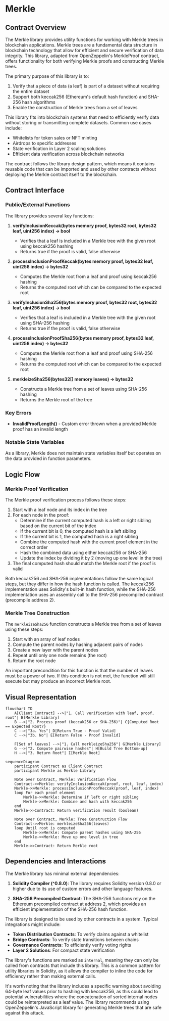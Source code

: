 # Merkle

## Contract Overview

The Merkle library provides utility functions for working with Merkle trees in blockchain applications. Merkle trees are a fundamental data structure in blockchain technology that allow for efficient and secure verification of data integrity. This library, adapted from OpenZeppelin's MerkleProof contract, offers functionality for both verifying Merkle proofs and constructing Merkle trees.

The primary purpose of this library is to:
1. Verify that a piece of data (a leaf) is part of a dataset without requiring the entire dataset
2. Support both keccak256 (Ethereum's default hash function) and SHA-256 hash algorithms
3. Enable the construction of Merkle trees from a set of leaves

This library fits into blockchain systems that need to efficiently verify data without storing or transmitting complete datasets. Common use cases include:
- Whitelists for token sales or NFT minting
- Airdrops to specific addresses
- State verification in Layer 2 scaling solutions
- Efficient data verification across blockchain networks

The contract follows the library design pattern, which means it contains reusable code that can be imported and used by other contracts without deploying the Merkle contract itself to the blockchain.

## Contract Interface

### Public/External Functions

The library provides several key functions:

1. **verifyInclusionKeccak(bytes memory proof, bytes32 root, bytes32 leaf, uint256 index) → bool**
   - Verifies that a leaf is included in a Merkle tree with the given root using keccak256 hashing
   - Returns true if the proof is valid, false otherwise

2. **processInclusionProofKeccak(bytes memory proof, bytes32 leaf, uint256 index) → bytes32**
   - Computes the Merkle root from a leaf and proof using keccak256 hashing
   - Returns the computed root which can be compared to the expected root

3. **verifyInclusionSha256(bytes memory proof, bytes32 root, bytes32 leaf, uint256 index) → bool**
   - Verifies that a leaf is included in a Merkle tree with the given root using SHA-256 hashing
   - Returns true if the proof is valid, false otherwise

4. **processInclusionProofSha256(bytes memory proof, bytes32 leaf, uint256 index) → bytes32**
   - Computes the Merkle root from a leaf and proof using SHA-256 hashing
   - Returns the computed root which can be compared to the expected root

5. **merkleizeSha256(bytes32[] memory leaves) → bytes32**
   - Constructs a Merkle tree from a set of leaves using SHA-256 hashing
   - Returns the Merkle root of the tree

### Key Errors

- **InvalidProofLength()** - Custom error thrown when a provided Merkle proof has an invalid length

### Notable State Variables

As a library, Merkle does not maintain state variables itself but operates on the data provided in function parameters.

## Logic Flow

### Merkle Proof Verification

The Merkle proof verification process follows these steps:

1. Start with a leaf node and its index in the tree
2. For each node in the proof:
   - Determine if the current computed hash is a left or right sibling based on the current bit of the index
   - If the current bit is 0, the computed hash is a left sibling
   - If the current bit is 1, the computed hash is a right sibling
   - Combine the computed hash with the current proof element in the correct order
   - Hash the combined data using either keccak256 or SHA-256
   - Update the index by dividing it by 2 (moving up one level in the tree)
3. The final computed hash should match the Merkle root if the proof is valid

Both keccak256 and SHA-256 implementations follow the same logical steps, but they differ in how the hash function is called. The keccak256 implementation uses Solidity's built-in hash function, while the SHA-256 implementation uses an assembly call to the SHA-256 precompiled contract (precompile address 2).

### Merkle Tree Construction

The `merkleizeSha256` function constructs a Merkle tree from a set of leaves using these steps:

1. Start with an array of leaf nodes
2. Compute the parent nodes by hashing adjacent pairs of nodes
3. Create a new layer with the parent nodes
4. Repeat until only one node remains (the root)
5. Return the root node

An important precondition for this function is that the number of leaves must be a power of two. If this condition is not met, the function will still execute but may produce an incorrect Merkle root.

## Visual Representation

```mermaid
flowchart TD
    A[Client Contract] -->|"1. Call verification with leaf, proof, root"| B[Merkle Library]
    B -->|"2. Process proof (keccak256 or SHA-256)"| C{Computed Root == Expected Root?}
    C -->|"3a. Yes"| D[Return True - Proof Valid]
    C -->|"3b. No"| E[Return False - Proof Invalid]
    
    F[Set of leaves] -->|"1. Call merkleizeSha256"| G[Merkle Library]
    G -->|"2. Compute pairwise hashes"| H[Build Tree Bottom-up]
    H -->|"3. Return Root"| I[Merkle Root]
```

```mermaid
sequenceDiagram
    participant Contract as Client Contract
    participant Merkle as Merkle Library
    
    Note over Contract, Merkle: Verification Flow
    Contract->>Merkle: verifyInclusionKeccak(proof, root, leaf, index)
    Merkle->>Merkle: processInclusionProofKeccak(proof, leaf, index)
    loop For each proof element
        Merkle->>Merkle: Determine if left or right sibling
        Merkle->>Merkle: Combine and hash with keccak256
    end
    Merkle->>Contract: Return verification result (boolean)
    
    Note over Contract, Merkle: Tree Construction Flow
    Contract->>Merkle: merkleizeSha256(leaves)
    loop Until root is computed
        Merkle->>Merkle: Compute parent hashes using SHA-256
        Merkle->>Merkle: Move up one level in tree
    end
    Merkle->>Contract: Return Merkle root
```

## Dependencies and Interactions

The Merkle library has minimal external dependencies:

1. **Solidity Compiler (^0.8.0)**: The library requires Solidity version 0.8.0 or higher due to its use of custom errors and other language features.

2. **SHA-256 Precompiled Contract**: The SHA-256 functions rely on the Ethereum precompiled contract at address 2, which provides an efficient implementation of the SHA-256 hash function.

The library is designed to be used by other contracts in a system. Typical integrations might include:

- **Token Distribution Contracts**: To verify claims against a whitelist
- **Bridge Contracts**: To verify state transitions between chains
- **Governance Contracts**: To efficiently verify voting rights
- **Layer 2 Solutions**: For compact state verification

The library's functions are marked as `internal`, meaning they can only be called from contracts that include this library. This is a common pattern for utility libraries in Solidity, as it allows the compiler to inline the code for efficiency rather than making external calls.

It's worth noting that the library includes a specific warning about avoiding 64-byte leaf values prior to hashing with keccak256, as this could lead to potential vulnerabilities where the concatenation of sorted internal nodes could be reinterpreted as a leaf value. The library recommends using OpenZeppelin's JavaScript library for generating Merkle trees that are safe against this attack.